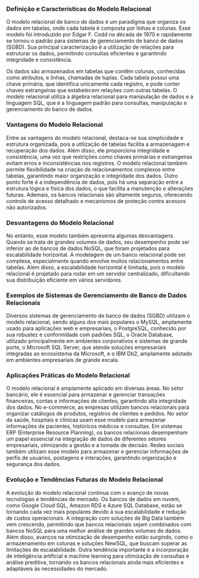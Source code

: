 ### Definição e Características do Modelo Relacional
O modelo relacional de banco de dados é um paradigma que organiza os dados em tabelas, onde cada tabela é composta por linhas e colunas. Esse modelo foi introduzido por Edgar F. Codd na década de 1970 e rapidamente se tornou o padrão para sistemas de gerenciamento de banco de dados (SGBD). Sua principal caracterização é a utilização de relações para estruturar os dados, permitindo consultas eficientes e garantindo integridade e consistência.

Os dados são armazenados em tabelas que contêm colunas, conhecidas como atributos, e linhas, chamadas de tuplas. Cada tabela possui uma chave primária, que identifica unicamente cada registro, e pode conter chaves estrangeiras que estabelecem relações com outras tabelas. O modelo relacional utiliza a álgebra relacional para manipulação de dados e a linguagem SQL, que é a linguagem padrão para consultas, manipulação e gerenciamento do banco de dados.

### Vantagens do Modelo Relacional
Entre as vantagens do modelo relacional, destaca-se sua simplicidade e estrutura organizada, pois a utilização de tabelas facilita a armazenagem e recuperação dos dados. Além disso, ele proporciona integridade e consistência, uma vez que restrições como chaves primárias e estrangeiras evitam erros e inconsistências nos registros. O modelo relacional também permite flexibilidade na criação de relacionamentos complexos entre tabelas, garantindo maior organização e integridade dos dados. Outro ponto forte é a independência de dados, pois há uma separação entre a estrutura lógica e física dos dados, o que facilita a manutenção e alterações futuras. Ademais, os bancos relacionais são altamente seguros, oferecendo controle de acesso detalhado e mecanismos de proteção contra acessos não autorizados.

### Desvantagens do Modelo Relacional
No entanto, esse modelo também apresenta algumas desvantagens. Quando se trata de grandes volumes de dados, seu desempenho pode ser inferior ao de bancos de dados NoSQL, que foram projetados para escalabilidade horizontal. A modelagem de um banco relacional pode ser complexa, especialmente quando envolve muitos relacionamentos entre tabelas. Além disso, a escalabilidade horizontal é limitada, pois o modelo relacional é projetado para rodar em um servidor centralizado, dificultando sua distribuição eficiente em vários servidores.

### Exemplos de Sistemas de Gerenciamento de Banco de Dados Relacionais
Diversos sistemas de gerenciamento de banco de dados (SGBD) utilizam o modelo relacional, sendo alguns dos mais populares o MySQL, amplamente usado para aplicações web e empresariais, o PostgreSQL, conhecido por sua robustez e conformidade com padrões SQL, o Oracle Database, utilizado principalmente em ambientes corporativos e sistemas de grande porte, o Microsoft SQL Server, que atende soluções empresariais integradas ao ecossistema da Microsoft, e o IBM Db2, amplamente adotado em ambientes empresariais de grande escala.

### Aplicações Práticas do Modelo Relacional
O modelo relacional é amplamente aplicado em diversas áreas. No setor bancário, ele é essencial para armazenar e gerenciar transações financeiras, contas e informações de clientes, garantindo alta integridade dos dados. No e-commerce, as empresas utilizam bancos relacionais para organizar catálogos de produtos, registros de clientes e pedidos. No setor da saúde, hospitais e clínicas usam esse modelo para armazenar informações de pacientes, históricos médicos e consultas. Em sistemas ERP (Enterprise Resource Planning), os bancos relacionais desempenham um papel essencial na integração de dados de diferentes setores empresariais, otimizando a gestão e a tomada de decisão. Redes sociais também utilizam esse modelo para armazenar e gerenciar informações de perfis de usuários, postagens e interações, garantindo organização e segurança dos dados.

### Evolução e Tendências Futuras do Modelo Relacional
A evolução do modelo relacional continua com o avanço de novas tecnologias e tendências de mercado. Os bancos de dados em nuvem, como Google Cloud SQL, Amazon RDS e Azure SQL Database, estão se tornando cada vez mais populares devido à sua escalabilidade e redução de custos operacionais. A integração com soluções de Big Data também vem crescendo, permitindo que bancos relacionais sejam combinados com bancos NoSQL para uma melhor análise de grandes volumes de dados. Além disso, avanços na otimização de desempenho estão surgindo, como o armazenamento em colunas e soluções NewSQL, que buscam superar as limitações de escalabilidade. Outra tendência importante é a incorporação de inteligência artificial e machine learning para otimização de consultas e análise preditiva, tornando os bancos relacionais ainda mais eficientes e adaptáveis às necessidades do mercado.

